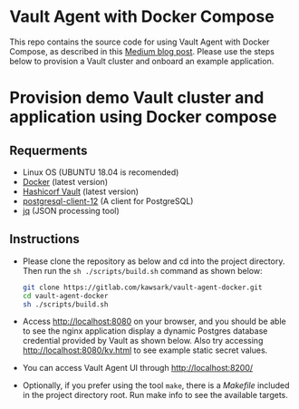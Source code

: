 # Vault Agent with Docker Compose

This repo contains the source code for using Vault Agent with Docker Compose, as described in this [Medium blog post](https://medium.com/geekculture/using-vault-agent-with-docker-compose-f410d033026f?sk=abeeaf5f328c5d27d871e7b14024c59b). Please use the steps below to provision a Vault cluster and onboard an example application.

# Provision demo Vault cluster and application using Docker compose

## Requerments
- Linux OS (UBUNTU 18.04 is recomended)
- [Docker](https://docs.docker.com/desktop/install/ubuntu/) (latest version)
- [Hashicorf Vault](https://developer.hashicorp.com/vault/docs/install) (latest version)
- [postgresql-client-12](https://www.postgresql.org/download/linux/ubuntu/#footer) (A client for PostgreSQL)
- [jq](https://lindevs.com/install-jq-on-ubuntu) (JSON processing tool)

## Instructions
- Please clone the repository as below and cd into the project directory. Then run the `sh ./scripts/build.sh` command as shown below:
    ```bash
    git clone https://gitlab.com/kawsark/vault-agent-docker.git
    cd vault-agent-docker
    sh ./scripts/build.sh
    ```
- Access [http://localhost:8080](http://localhost:8080) on your browser, and you should be able to see the nginx application display a dynamic Postgres database credential provided by Vault as shown below. Also try accessing [http://localhost:8080/kv.html](http://localhost:8080/kv.html) to see example static secret values.

- You can access Vault Agent UI through [http://localhost:8200/](http://localhost:8200/)

* Optionally, if you prefer using the tool `make`, there is a *Makefile* included in the project directory root. Run make info to see the available targets.
